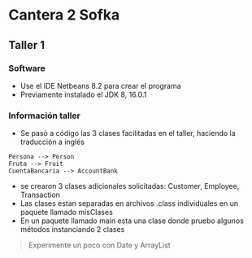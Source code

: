 # Cantera 2 Sofka 

## Taller 1

### Software

- Use el IDE Netbeans 8.2 para crear el programa
- Previamente instalado el JDK 8, 16.0.1  

### Información taller

- Se pasó a código las 3 clases facilitadas en el taller, haciendo la traducción a inglés
```
Persona --> Person
Fruta --> Fruit
CuentaBancaria --> AccountBank
```

- se crearon 3 clases adicionales solicitadas: Customer, Employee, Transaction
- Las clases estan separadas en archivos .class individuales en un paquete llamado misClases
- En un paquete llamado main esta una clase donde pruebo algunos métodos instanciando 2 clases

> Experimente un poco con Date y ArrayList